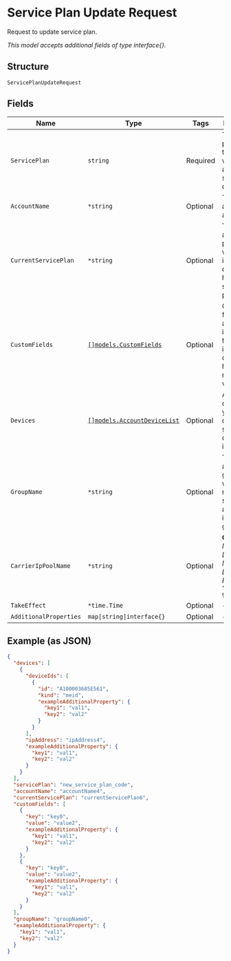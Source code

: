 
# Service Plan Update Request

Request to update service plan.

*This model accepts additional fields of type interface{}.*

## Structure

`ServicePlanUpdateRequest`

## Fields

| Name | Type | Tags | Description |
|  --- | --- | --- | --- |
| `ServicePlan` | `string` | Required | The service plan code that you want to assign to all specified devices. |
| `AccountName` | `*string` | Optional | The name of a billing account. |
| `CurrentServicePlan` | `*string` | Optional | The name of a service plan, if you want to only include devices that have that service plan. |
| `CustomFields` | [`[]models.CustomFields`](../../doc/models/custom-fields.md) | Optional | Custom field names and values, if you want to only include devices that have matching values. |
| `Devices` | [`[]models.AccountDeviceList`](../../doc/models/account-device-list.md) | Optional | A list of the devices that you want to change, specified by device identifier. |
| `GroupName` | `*string` | Optional | The name of a device group, if you want to restore service for all devices in that group. |
| `CarrierIpPoolName` | `*string` | Optional | **Constraints**: *Minimum Length*: `3`, *Maximum Length*: `32`, *Pattern*: `^[A-Za-z0-9]{3,32}$` |
| `TakeEffect` | `*time.Time` | Optional | - |
| `AdditionalProperties` | `map[string]interface{}` | Optional | - |

## Example (as JSON)

```json
{
  "devices": [
    {
      "deviceIds": [
        {
          "id": "A100003685E561",
          "kind": "meid",
          "exampleAdditionalProperty": {
            "key1": "val1",
            "key2": "val2"
          }
        }
      ],
      "ipAddress": "ipAddress4",
      "exampleAdditionalProperty": {
        "key1": "val1",
        "key2": "val2"
      }
    }
  ],
  "servicePlan": "new_service_plan_code",
  "accountName": "accountName4",
  "currentServicePlan": "currentServicePlan6",
  "customFields": [
    {
      "key": "key0",
      "value": "value2",
      "exampleAdditionalProperty": {
        "key1": "val1",
        "key2": "val2"
      }
    },
    {
      "key": "key0",
      "value": "value2",
      "exampleAdditionalProperty": {
        "key1": "val1",
        "key2": "val2"
      }
    }
  ],
  "groupName": "groupName0",
  "exampleAdditionalProperty": {
    "key1": "val1",
    "key2": "val2"
  }
}
```

